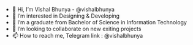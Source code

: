 - 👋 Hi, I’m Vishal Bhunya - @vishalbhunya
- 👀 I’m interested in Designing & Developing
- 🌱 I’m a graduate from Bachelor of Science in Information Technology
- 💞️ I’m looking to collaborate on new exiting projects
- 📫 How to reach me, Telegram link : @vishalbhunya

<!---
vishalbhunya/vishalbhunya is a ✨ special ✨ repository because its `README.md` (this file) appears on your GitHub profile.
You can click the Preview link to take a look at your changes.
--->
